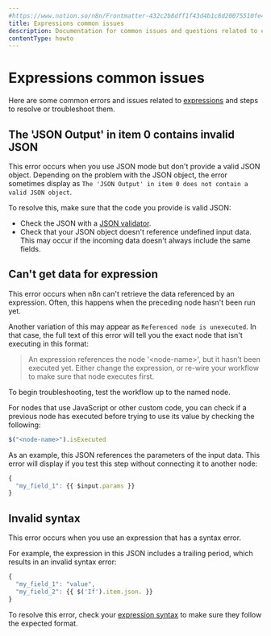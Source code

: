 ```yaml
---
#https://www.notion.so/n8n/Frontmatter-432c2b8dff1f43d4b1c8d20075510fe4
title: Expressions common issues
description: Documentation for common issues and questions related to expressions in n8n, a workflow automation platform. Includes details of the issue and suggested solutions.
contentType: howto
---
```


# Expressions common issues

Here are some common errors and issues related to [expressions](/code/expressions/) and steps to resolve or troubleshoot them.

## The 'JSON Output' in item 0 contains invalid JSON

This error occurs when you use JSON mode but don't provide a valid JSON object. Depending on the problem with the JSON object, the error sometimes display as `The 'JSON Output' in item 0 does not contain a valid JSON object`.

To resolve this, make sure that the code you provide is valid JSON:

- Check the JSON with a [JSON validator](https://jsonlint.com/).
- Check that your JSON object doesn't reference undefined input data. This may occur if the incoming data doesn't always include the same fields.

## Can't get data for expression

This error occurs when n8n can't retrieve the data referenced by an expression. Often, this happens when the preceding node hasn't been run yet.

Another variation of this may appear as `Referenced node is unexecuted`.  In that case, the full text of this error will tell you the exact node that isn't executing in this format:

> An expression references the node '&lt;node-name&gt;', but it hasn’t been executed yet. Either change the expression, or re-wire your workflow to make sure that node executes first.
> 

To begin troubleshooting, test the workflow up to the named node.

For nodes that use JavaScript or other custom code, you can check if a previous node has executed before trying to use its value by checking the following:

```javascript
$("<node-name>").isExecuted
```

As an example, this JSON references the parameters of the input data. This error will display if you test this step without connecting it to another node:

```javascript
{
  "my_field_1": {{ $input.params }}
}
```

## Invalid syntax

This error occurs when you use an expression that has a syntax error.

For example, the expression in this JSON includes a trailing period, which results in an invalid syntax error:

```jsx
{
  "my_field_1": "value",
  "my_field_2": {{ $('If').item.json. }}
}

```

To resolve this error, check your [expression syntax](https://www.notion.so/code/expressions/) to make sure they follow the expected format.
